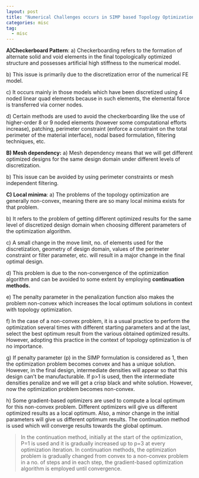 ```yaml
---
layout: post
title: "Numerical Challenges occurs in SIMP based Topology Optimization"
categories: misc
tag: 
  - misc
---
```


**A)Checkerboard Pattern**:
a) Checkerboarding refers to the formation of alternate solid and void elements in the final topologically optimized structure and possesses artificial high stiffness to the numerical model.

b) This issue is primarily due to the discretization error of the numerical FE model.

c) It occurs mainly in those models which have been discretized using 4 noded linear quad elements because in such elements, the elemental force is transferred via corner nodes.

d) Certain methods are used to avoid the checkerboarding like the use of higher-order 8 or 9 noded elements (however some computational efforts increase), patching, perimeter constraint (enforce a constraint on the total perimeter of the material interface), nodal based formulation, filtering techniques, etc.

**B) Mesh dependency:**
a) Mesh dependency means that we will get different optimized designs for the same design domain under different levels of discretization.

b) This issue can be avoided by using perimeter constraints or mesh independent filtering.

**C) Local minima**:
a) The problems of the topology optimization are generally non-convex, meaning there are so many local minima exists for that problem.

b) It refers to the problem of getting different optimized results for the same level of discretized design domain when choosing different parameters of the optimization algorithm.

c) A small change in the move limit, no. of elements used for the discretization, geometry of design domain, values of the perimeter constraint or filter parameter, etc. will result in a major change in the final optimal design.

d) This problem is due to the non-convergence of the optimization algorithm and can be avoided to some extent by employing **continuation methods.** 

e) The penalty parameter in the penalization function also makes the problem non-convex which increases the local optimum solutions in context with topology optimization.

f) In the case of a non-convex problem, it is a usual practice to perform the optimization several times with different starting parameters and at the last, select the best optimum result from the various obtained optimized results. However, adopting this practice in the context of topology optimization is of no importance.

g) If penalty parameter (p) in the SIMP formulation is considered as 1, then the optimization problem becomes convex and has a unique solution. However, in the final design, intermediate densities will appear so that this design can't be manufacturable. If p>1 is used, then the intermediate densities penalize and we will get a crisp black and white solution. However, now the optimization problem becomes non-convex.

h) Some gradient-based optimizers are used to compute a local optimum for this non-convex problem. Different optimizers will give us different optimized results as a local optimum. Also, a minor change in the initial parameters will give us different optimum results. The continuation method is used which will converge results towards the global optimum.

> In the continuation method, initially at the start of the optimization, P=1 is used and it is gradually increased up to p=3 at every optimization iteration. In continuation methods, the optimization problem is gradually changed from convex to a non-convex problem in a no. of steps and in each step, the gradient-based optimization algorithm is employed until convergence.
